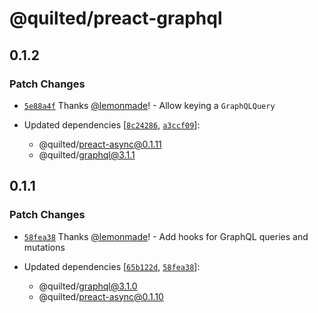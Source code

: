 # @quilted/preact-graphql

## 0.1.2

### Patch Changes

- [`5e88a4f`](https://github.com/lemonmade/quilt/commit/5e88a4f46c9e335612b40a203f5a0f246ddd5ea6) Thanks [@lemonmade](https://github.com/lemonmade)! - Allow keying a `GraphQLQuery`

- Updated dependencies [[`8c24286`](https://github.com/lemonmade/quilt/commit/8c24286a01a90c90987b9def81060b3537e52e77), [`a3ccf09`](https://github.com/lemonmade/quilt/commit/a3ccf09dd02620985a33d850dfa28d3e817a4b20)]:
  - @quilted/preact-async@0.1.11
  - @quilted/graphql@3.1.1

## 0.1.1

### Patch Changes

- [`58fea38`](https://github.com/lemonmade/quilt/commit/58fea38bbe5e999cb8742ac00cfaad04332507e8) Thanks [@lemonmade](https://github.com/lemonmade)! - Add hooks for GraphQL queries and mutations

- Updated dependencies [[`65b122d`](https://github.com/lemonmade/quilt/commit/65b122d90e297b425aa00f77dffc7bfb9b144aae), [`58fea38`](https://github.com/lemonmade/quilt/commit/58fea38bbe5e999cb8742ac00cfaad04332507e8)]:
  - @quilted/graphql@3.1.0
  - @quilted/preact-async@0.1.10
